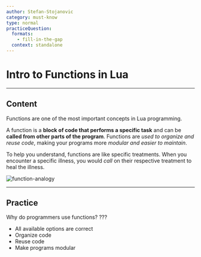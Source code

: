 ```yaml
---
author: Stefan-Stojanovic
category: must-know
type: normal
practiceQuestion:
  formats:
    - fill-in-the-gap
  context: standalone
---
```


# Intro to Functions in Lua

---

## Content

Functions are one of the most important concepts in Lua programming. 

A function is a **block of code that performs a specific task** and can be **called from other parts of the program**. Functions are *used to organize and reuse code*, making your programs more *modular and easier to maintain*.

To help you understand, functions are like specific treatments. When you encounter a specific illness, you would *call* on their respective treatment to heal the illness. 

![function-analogy](https://img.enkipro.com/bb8d7de459a407a2beb93ae91636a1ba.png)

---

## Practice

Why do programmers use functions? ???

- All available options are correct
- Organize code
- Reuse code
- Make programs modular


